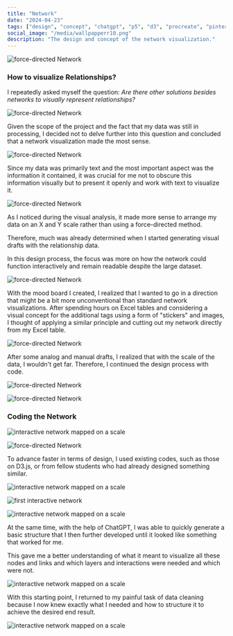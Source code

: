 ```yaml
---
title: "Network"
date: "2024-04-23"
tags: ["design", "concept", "chatgpt", "p5", "d3", "procreate", "pinterest", "moodboard"]
social_image: "/media/wallpapperr10.png"
description: "The design and concept of the network visualization."
---
```


![force-directed Network](/media/Netzwerk/NetworkMoodboard.png)

### How to visualize Relationships?


I repeatedly asked myself the question:
*Are there other solutions besides networks to visually represent relationships?*

![force-directed Network](/media/Netzwerk/NetzwerkInspo01.png)

Given the scope of the project and the fact that my data was still in processing, I decided not to delve further into this question and concluded that a network visualization made the most sense.

![force-directed Network](/media/Netzwerk/Netzwerk03.png)

Since my data was primarily text and the most important aspect was the information it contained, it was crucial for me not to obscure this information visually but to present it openly and work with text to visualize it.

![force-directed Network](/media/Netzwerk/Netzwerk04.png)

As I noticed during the visual analysis, it made more sense to arrange my data on an X and Y scale rather than using a force-directed method.

Therefore, much was already determined when I started generating visual drafts with the relationship data.

In this design process, the focus was more on how the network could function interactively and remain readable despite the large dataset.

![force-directed Network](/media/Netzwerk/Netzwerk02.png)

With the mood board I created, I realized that I wanted to go in a direction that might be a bit more unconventional than standard network visualizations. After spending hours on Excel tables and considering a visual concept for the additional tags using a form of "stickers" and images, I thought of applying a similar principle and cutting out my network directly from my Excel table.

![force-directed Network](/media/Netzwerk/excel_characters2.png)

After some analog and manual drafts, I realized that with the scale of the data, I wouldn't get far. Therefore, I continued the design process with code.

![force-directed Network](/media/Netzwerk/Netzwerk05.png)

![force-directed Network](/media/Netzwerk/netzwerk06.png)

### Coding the Network

![interactive network mapped on a scale](/media/Netzwerk/netz.png)

![force-directed Network](/media/Netzwerk/force-directed.png)

To advance faster in terms of design, I used existing codes, such as those on D3.js, or from fellow students who had already designed something similar.

![interactive network mapped on a scale](/media/Netzwerk/network-scale26.png)

![first interactive network](/media/Netzwerk/scaleNetz.png)

![interactive network mapped on a scale](/media/Netzwerk/network-scale25.png)

At the same time, with the help of ChatGPT, I was able to quickly generate a basic structure that I then further developed until it looked like something that worked for me.

This gave me a better understanding of what it meant to visualize all these nodes and links and which layers and interactions were needed and which were not.

![interactive network mapped on a scale](/media/Netzwerk/scaleNet.png)

With this starting point, I returned to my painful task of data cleaning because I now knew exactly what I needed and how to structure it to achieve the desired end result.

![interactive network mapped on a scale](/media/Netzwerk/network-scale.png)

